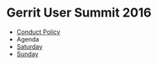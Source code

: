 # Gerrit User Summit 2016

* [Conduct Policy](/conduct-policy.md)
* Agenda
* [Saturday](/sat.md)
* [Sunday](/sun.md)

[home]: /index.md
[logo]: images/diffy45.png
